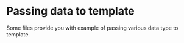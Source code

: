 # Passing data to template

Some files provide you with example of passing various data type to template.
